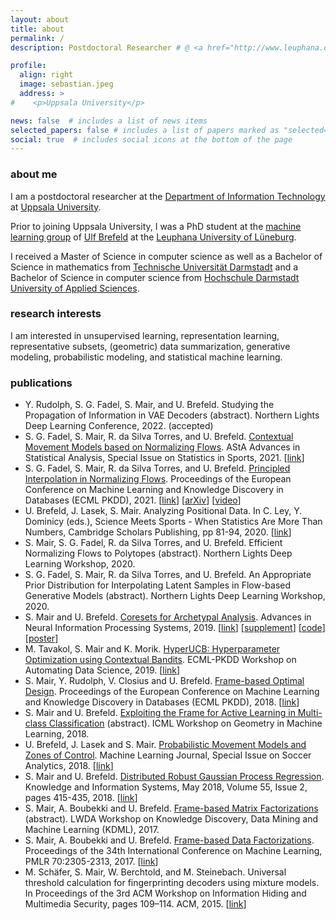 ```yaml
---
layout: about
title: about
permalink: /
description: Postdoctoral Researcher # @ <a href="http://www.leuphana.de/en/home.html">Leuphana University</a>

profile:
  align: right
  image: sebastian.jpeg
  address: >
#    <p>Uppsala University</p>

news: false  # includes a list of news items
selected_papers: false # includes a list of papers marked as "selected={true}"
social: true  # includes social icons at the bottom of the page
---
```


### about me

I am a postdoctoral researcher at the [Department of Information Technology](https://www.it.uu.se/) at [Uppsala University](https://www.uu.se/en). 

Prior to joining Uppsala University, I was a PhD student at the [machine learning group](http://ml3.leuphana.de/team.html) of [Ulf Brefeld](http://ml3.leuphana.de/ulf.html) at the [Leuphana University of Lüneburg](http://www.leuphana.de/en/home.html).

I received a Master of Science in computer science as well as a Bachelor of Science in mathematics from [Technische Universität Darmstadt](https://www.tu-darmstadt.de/index.en.jsp) and a Bachelor of Science in computer science from [Hochschule Darmstadt University of Applied Sciences](https://h-da.de/en/).


### research interests

I am interested in unsupervised learning, representation learning, representative subsets, (geometric) data summarization, generative modeling, probabilistic modeling, and statistical machine learning.


### publications

<ul>
  <li>
    Y. Rudolph, S. G. Fadel, S. Mair, and U. Brefeld. Studying the Propagation of Information in VAE Decoders (abstract). Northern Lights Deep Learning Conference, 2022. (accepted)
  </li>

  <li>
    S. G. Fadel, S. Mair, R. da Silva Torres, and U. Brefeld. <a href="https://link.springer.com/content/pdf/10.1007/s10182-021-00412-w.pdf">Contextual Movement Models based on Normalizing Flows</a>. AStA Advances in Statistical Analysis, Special Issue on Statistics in Sports, 2021.
    [<a href="https://link.springer.com/article/10.1007/s10182-021-00412-w">link</a>]
  </li>

  <li>
    S. G. Fadel, S. Mair, R. da Silva Torres, and U. Brefeld. <a href="http://ml3.leuphana.de/publications/ecml2021-long.pdf">Principled Interpolation in Normalizing Flows</a>. Proceedings of the European Conference on Machine Learning and Knowledge Discovery in Databases (ECML PKDD), 2021.
    [<a href="https://link.springer.com/chapter/10.1007%2F978-3-030-86520-7_8">link</a>]
    [<a href="https://arxiv.org/abs/2010.12059">arXiv</a>]
    [<a href="https://slideslive.com/38963650/principled-interpolation-in-normalizing-flows">video</a>]
  </li>

  <li>
    U. Brefeld, J. Lasek, S. Mair. Analyzing Positional Data. In C. Ley, Y. Dominicy (eds.), Science Meets Sports - When Statistics Are More Than Numbers, Cambridge Scholars Publishing, pp 81-94, 2020.
    [<a href="https://www.cambridgescholars.com/product/978-1-5275-5856-4">link</a>]
  </li>

  <li>
    S. Mair, S. G. Fadel, R. da Silva Torres, and U. Brefeld. Efficient Normalizing Flows to Polytopes (abstract). Northern Lights Deep Learning Workshop, 2020.
  </li>

  <li>
    S. G. Fadel, S. Mair, R. da Silva Torres, and U. Brefeld. An Appropriate Prior Distribution for Interpolating Latent Samples in Flow-based Generative Models (abstract). Northern Lights Deep Learning Workshop, 2020.
  </li>

  <li>
    S. Mair and U. Brefeld. <a href="http://ml3.leuphana.de/publications/neurips2019.pdf">Coresets for Archetypal Analysis</a>. Advances in Neural Information Processing Systems, 2019.
    [<a href="https://papers.nips.cc/paper/8945-coresets-for-archetypal-analysis">link</a>]
    [<a href="http://ml3.leuphana.de/publications/neurips2019supplement.pdf">supplement</a>]
    [<a href="https://github.com/smair/archetypalanalysis-coreset">code</a>]
    [<a href="http://ml3.leuphana.de/publications/neurips2019poster.pdf">poster</a>]
  </li>

  <li>
    M. Tavakol, S. Mair and K. Morik. <a href="http://ml3.leuphana.de/publications/ads2019.pdf">HyperUCB: Hyperparameter Optimization using Contextual Bandits</a>. ECML-PKDD Workshop on Automating Data Science, 2019.
    [<a href="https://link.springer.com/chapter/10.1007/978-3-030-43823-4_4">link</a>]
    <!-- [<a style="color:inherit;" href="https://sites.google.com/view/autods">workshop</a>] -->
  </li>

  <li>
    S. Mair, Y. Rudolph, V. Closius and U. Brefeld. <a href="http://ml3.leuphana.de/publications/ecml2018.pdf">Frame-based Optimal Design</a>. Proceedings of the European Conference on Machine Learning and Knowledge Discovery in Databases (ECML PKDD), 2018.
    [<a href="https://link.springer.com/chapter/10.1007/978-3-030-10928-8_27">link</a>]
  </li>

  <li>
    S. Mair and U. Brefeld. <a href="http://ml3.leuphana.de/publications/gimli2018.pdf">Exploiting the Frame for Active Learning in Multi-class Classification</a> (abstract). ICML Workshop on Geometry in Machine Learning, 2018.
  </li>

  <li>
    U. Brefeld, J. Lasek and S. Mair. <a href="http://ml3.leuphana.de/publications/mlj-soccer2018.pdf">Probabilistic Movement Models and Zones of Control</a>. Machine Learning Journal, Special Issue on Soccer Analytics, 2018.
    [<a href="https://link.springer.com/article/10.1007/s10994-018-5725-1">link</a>]
  </li>

  <li>
    S. Mair and U. Brefeld. <a href="http://ml3.leuphana.de/publications/kais2017.pdf">Distributed Robust Gaussian Process Regression</a>. Knowledge and Information Systems, May 2018, Volume 55, Issue 2, pages 415-435, 2018.
    [<a href="https://link.springer.com/article/10.1007/s10115-017-1084-7">link</a>]
  </li>

  <li>
    S. Mair, A. Boubekki and U. Brefeld. <a href="http://ml3.leuphana.de/publications/kdml2017.pdf">Frame-based Matrix Factorizations</a> (abstract). LWDA Workshop on Knowledge Discovery, Data Mining and Machine Learning (KDML), 2017.
  </li>

  <li>
    S. Mair, A. Boubekki and U. Brefeld. <a href="http://ml3.leuphana.de/publications/icml2017.pdf">Frame-based Data Factorizations</a>. Proceedings of the 34th International Conference on Machine Learning, PMLR 70:2305-2313, 2017.
    [<a href="http://proceedings.mlr.press/v70/mair17a.html">link</a>]
  </li>

  <li>
    M. Schäfer, S. Mair, W. Berchtold, and M. Steinebach. Universal threshold calculation for fingerprinting decoders using mixture models. In Proceedings of the 3rd ACM Workshop on Information Hiding and Multimedia Security, pages 109–114. ACM, 2015.
    [<a href="http://dl.acm.org/citation.cfm?doid=2756601.2756611">link</a>]
  </li>
</ul>